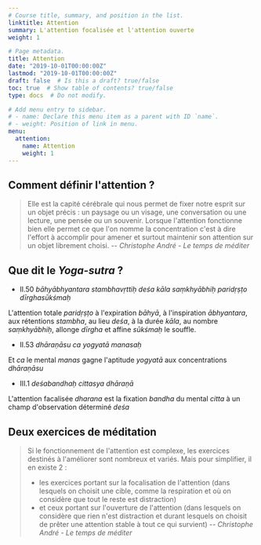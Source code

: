 ```yaml
---
# Course title, summary, and position in the list.
linktitle: Attention
summary: L'attention focalisée et l'attention ouverte
weight: 1

# Page metadata.
title: Attention
date: "2019-10-01T00:00:00Z"
lastmod: "2019-10-01T00:00:00Z"
draft: false  # Is this a draft? true/false
toc: true  # Show table of contents? true/false
type: docs  # Do not modify.

# Add menu entry to sidebar.
# - name: Declare this menu item as a parent with ID `name`.
# - weight: Position of link in menu.
menu:
  attention:
    name: Attention
    weight: 1
---
```


## Comment définir l'attention ?
> Elle est la capité cérébrale qui nous permet de fixer notre esprit sur un
> objet précis : un paysage ou un visage, une conversation ou une lecture,
> une pensée ou un souvenir.
> Lorsque l'attention fonctionne bien elle permet ce que l'on
> nomme la concentration c'est à dire l'effort à accomplir pour amener et
> surtout maintenir son attention sur un objet librement choisi.
> -- <cite> Christophe André - Le temps de méditer</cite>

## Que dit le _Yoga-sutra_ ?

* II.50 _bāhyābhyantara stambhavṛttiḥ deśa kāla saṃkhyābhiḥ paridṛṣṭo dīrghasūkśmaḥ_

L'attention totale _paridṛṣṭo_ à l'expiration _bāhyā_,
à l'inspiration _ābhyantara_, aux rétentions _stambha_,
au lieu _deśa_, à la durée _kāla_, au nombre _saṃkhyābhiḥ_,
allonge _dīrgha_ et affine _sūkśmaḥ_ le souffle.

* II.53 _dhāraṇāsu ca yogyatā manasaḥ_

Et _ca_ le mental _manas_ gagne l'aptitude _yogyatā_ aux concentrations _dhāraṇāsu_

* III.1 _deśabandhaḥ cittasya dhāraṇā_

L'attention facalisée _dharana_ est la fixation _bandha_ du mental _citta_
à un champ d'observation déterminé _deśa_

## Deux exercices de méditation
> Si le fonctionnement de l'attention est complexe, les exercices destinés
> à l'améliorer sont nombreux et variés. Mais pour simplifier, il en existe 2 :
>
> * les exercices portant sur la focalisation de l'attention (dans lesquels on
> choisit une cible, comme la respiration et où on considère que tout le reste
> est distraction)
> * et ceux portant sur l'ouverture de l'attention (dans lesquels on considère
> que rien n'est distraction et durant lesquels on choisit de prêter une
> attention stable à tout ce qui survient)
> -- <cite> Christophe André - Le temps de méditer</cite>


